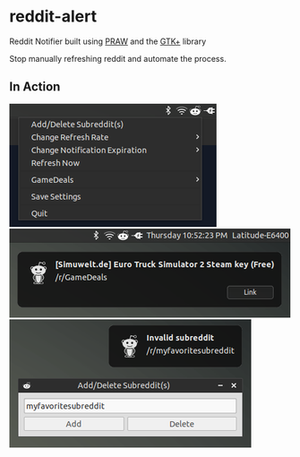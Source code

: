 # reddit-alert
Reddit Notifier built using [PRAW](https://github.com/praw-dev/praw/) and the [GTK+](http://www.gtk.org/) library

Stop manually refreshing reddit and automate the process. 

## In Action
![Diagram](https://github.com/ccheung1221/reddit-alert/blob/master/example-images/example-1.png)
![Diagram](https://github.com/ccheung1221/reddit-alert/blob/master/example-images/example-2.png)
![Diagram](https://github.com/ccheung1221/reddit-alert/blob/master/example-images/example-3.png)
